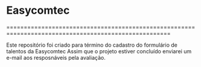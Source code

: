 # Easycomtec
=====================================================================================================

Este repositório foi criado para término do cadastro do formulário de talentos da Easycomtec
Assim que o projeto estiver concluído enviarei um e-mail aos resposnáveis pela avaliação.
